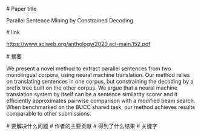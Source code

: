 # Paper title

Parallel Sentence Mining by Constrained Decoding

# link

https://www.aclweb.org/anthology/2020.acl-main.152.pdf

# 摘要

We present a novel method to extract parallel sentences from two monolingual corpora, using neural machine translation. Our method relies on translating sentences in one corpus, but constraining the decoding by a prefix tree built on the other corpus. We argue that a neural machine translation system by itself can be a sentence similarity scorer and it efficiently approximates pairwise comparison with a modified beam search. When benchmarked on the BUCC shared task, our method achieves results comparable to other submissions.

# 要解决什么问题
# 作者的主要贡献
# 得到了什么结果
# 关键字
